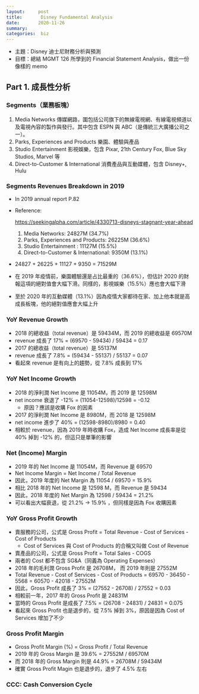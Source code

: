 ```yaml
---
layout:     post
title:       Disney Fundamental Analysis
date:       2020-11-26
summary:    
categories:  biz
---
```


* 主題：Disney 迪士尼財務分析與預測
* 目標：總結 MGMT 126 所學到的 Financial Statement Analysis，做出一份像樣的 memo


## Part 1. 成長性分析

### Segments（業務板塊）

1. Media Networks 傳媒網路，圍包括公司旗下的無線電視網、有線電視頻道以及電視內容的製作與發行。其中包含 ESPN 與 ABC（是傳統三大廣播公司之一）。
2. Parks, Experiences and Products 樂園、體驗與產品
3. Studio Entertainment 影視娛樂，包含 Pixar, 21th Century Fox, Blue Sky Studios, Marvel 等
4. Direct-to-Customer & International 消費產品與互動媒體，包含 Disney+, Hulu

### Segments Revenues Breakdown in 2019

- In 2019 annual report P.82

- Reference: 

  

  https://seekingalpha.com/article/4330713-disneys-stagnant-year-ahead

  1. Media Networks: 24827M (34.7%)
  2. Parks, Experiences and Products: 26225M (36.6%)
  3. Studio Entertainment : 11127M (15.5%)
  4. Direct-to-Customer & International: 9350M (13.1%)

- 24827 + 26225 + 11127 + 9350 = 71529M

- 在 2019 年疫情前，樂園體驗還是占比最重的（36.6%），但估計 2020 的財報這項的絕對值會大幅下滑。同樣的，影視娛樂（15.5%）應也會大幅下滑

- 至於 2020 年的互動媒體（13.1%）因為疫情大家都待在家、加上他本就是高成長板塊，他的絕對值應會大幅上升

### YoY Revenue Growth

- 2018 的總收益（total revenue）是 59434M，而 2019 的總收益是 69570M
- revenue 成長了 17% = (69570 - 59434) / 59434 = 0.17
- 2017 的總收益（total revenue）是 55137M
- revenue 成長了 7.8% = (59434 - 55137) / 55137 = 0.07
- 看起來 revenue 是有向上的趨勢，從 7.8% 成長到 17%

### YoY Net Income Growth

- 2018 的淨利潤 Net Income 是 11054M，而 2019 是 12598M
- net income 衰退了 -12% = (11054-12598)/12598 = -0.12
  - 原因？應該是收購 Fox 的因素
- 2017 的淨利潤 Net Income 是 8980M，而 2018 是 12598M
- net income 進步了 40% = (12598-8980)/8980 = 0.40
- 相較於 revenue，因為 2019 年時收購 Fox，造成 Net Income 成長率是從 40% 掉到 -12% 的，但這只是單筆的影響

### Net (Income) Margin

- 2019 年的 Net Income 是 11054M，而 Revenue 是 69570
- Net Income Margin = Net Income / Total Revenue
- 因此，2019 年度的 Net Margin 為 11054 / 69570 = 15.9%
- 相比 2018 年的 Net Income 是 12598 M，而 Revenue 是 59434
- 因此，2018 年度的 Net Margin 為 12598 / 59434 = 21.2%
- 可以看出大幅衰退，從 21.2% → 15.9% ，但同樣是因為 Fox 收購因素

### YoY Gross Profit Growth

- 賣服務的公司，公式是 Gross Profit = Total Revenue - Cost of Services - Cost of Products
  - Cost of Services 與 Cost of Products 的合稱又叫做 Cost of Revenue
- 賣產品的公司，公式是 Gross Profit = Total Sales - COGS
- 兩者的 Cost 都不包含 SG&A（同義為 Operating Expenses）
- 2018 年的毛利潤 Gross Profit 是 26708M， 而 2019 年則是 27552M
- Total Revenue - Cost of Services - Cost of Products = 69570 - 36450 - 5568 = 60570 - 42018 - 27552M
- 因此，Gross Profit 成長了 3% = (27552 - 26708) / 27552 = 0.03
- 相較前一年，2017 年的 Gross Profit 是  24831M
- 當時的 Gross Profit 是成長了 7.5% = (26708 - 24831) / 24831 = 0.075
- 看起來 Gross Profit 也是退步的，從 7.5% 掉到 3%，原因是因為 Cost of Services 增加了不少

### Gross Profit Margin

- Gross Profit Margin (%) = Gross Profit / Total Revenue
- 2019 年的 Gross Margin 是 39.6% = 27552M / 69570M
- 而 2018 年的 Gross Margin 則是 44.9% = 26708M / 59434M
- 確實 Gross Profit Magin 也是退步的，退步了 4.5% 左右

### CCC: Cash Conversion Cycle